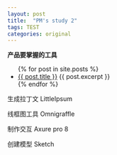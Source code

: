 ```yaml
---
layout: post
title:  "PM's study 2" 
tags: TEST
categories: original
---
```


**产品要掌握的工具**

<ul>
  {% for post in site.posts %}
    <li>
      <a href="{{ post.url }}">{{ post.title }}</a>
      {{ post.excerpt }}
    </li>
  {% endfor %}
</ul>


生成拉丁文   LittleIpsum 

线框图工具   Omnigraffle

制作交互     Axure pro 8

创建模型     Sketch
